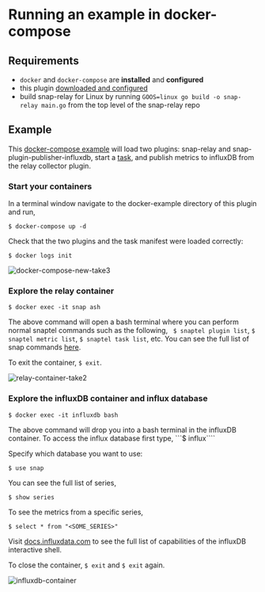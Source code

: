 # Running an example in docker-compose

## Requirements 
 * `docker` and `docker-compose` are **installed** and **configured** 
 * this plugin [downloaded and configured](../../README.md#installation) 
 * build snap-relay for Linux by running `GOOS=linux go build -o snap-relay main.go` from the top level of the snap-relay repo

## Example
This [docker-compose example](docker-compose.yml) will load two plugins: snap-relay and snap-plugin-publisher-influxdb, start a [task](publishInfluxdb.yml), and publish metrics to influxDB from the relay collector plugin.

### Start your containers
In a terminal window navigate to the docker-example directory of this plugin and run,
```
$ docker-compose up -d
```

Check that the two plugins and the task manifest were loaded correctly:
```
$ docker logs init
```

![docker-compose-new-take3](https://user-images.githubusercontent.com/21182867/28733581-b1e76b76-7391-11e7-810e-80bdcd219ec6.gif)


### Explore the relay container
```
$ docker exec -it snap ash
```
The above command will open a bash terminal where you can perform normal snaptel commands such as the following,
` $ snaptel plugin list`, `$ snaptel metric list`, `$ snaptel task list`, etc. You can see the full list of snap commands [here](https://github.com/intelsdi-x/snap/blob/master/docs/SNAPTEL.md). 

To exit the container, `$ exit`.

![relay-container-take2](https://user-images.githubusercontent.com/21182867/28698514-d7ba2d1e-72f8-11e7-921d-62e4d39010ff.gif)

### Explore the influxDB container and influx database
```
$ docker exec -it influxdb bash
```
The above command will drop you into a bash terminal in the influxDB container. 
To access the influx database first type, 
```$ influx````  

Specify which database you want to use:
```
$ use snap
```
You can see the full list of series, 
```
$ show series
```
To see the metrics from a specific series,
```
$ select * from "<SOME_SERIES>"
```
Visit [docs.influxdata.com](https://docs.influxdata.com/influxdb/v1.3/tools/shell/) to see the full list of capabilities of the influxDB interactive shell. 

To close the container, `$ exit` and `$ exit` again. 

![influxdb-container](https://user-images.githubusercontent.com/21182867/28698527-e22d0078-72f8-11e7-8c80-ca5f70c42900.gif)
